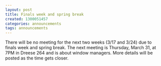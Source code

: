 ```yaml
---
layout: post
title: Finals week and spring break
created: 1300051457
categories: announcements
tags: announcements
---
```

There will be no meeting for the next two weeks (3/17 and 3/24) due to finals week and spring break. The next meeting is Thursday, March 31, at 7PM in Dreese 264 and is about window managers. More details will be posted as the time gets closer.
